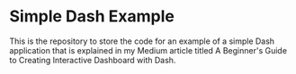 # Simple Dash Example

This is the repository to store the code for an example of a simple Dash application that is explained in my Medium article titled A Beginner's Guide to Creating Interactive Dashboard with Dash.
